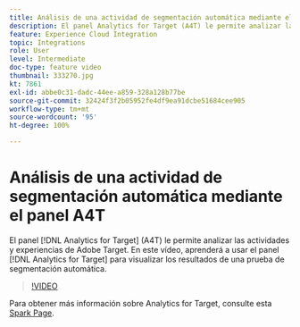```yaml
---
title: Análisis de una actividad de segmentación automática mediante el panel A4T
description: El panel Analytics for Target (A4T) le permite analizar las actividades y experiencias de Adobe Target. En este vídeo, aprenderá a utilizar el panel Analytics for Target para visualizar los resultados de una prueba de segmentación automática.
feature: Experience Cloud Integration
topic: Integrations
role: User
level: Intermediate
doc-type: feature video
thumbnail: 333270.jpg
kt: 7861
exl-id: abbe0c31-dadc-44ee-a859-328a128b77be
source-git-commit: 32424f3f2b05952fe4df9ea91dcbe51684cee905
workflow-type: tm+mt
source-wordcount: '95'
ht-degree: 100%

---
```


# Análisis de una actividad de segmentación automática mediante el panel A4T

El panel [!DNL Analytics for Target] (A4T) le permite analizar las actividades y experiencias de Adobe Target. En este vídeo, aprenderá a usar el panel [!DNL Analytics for Target] para visualizar los resultados de una prueba de segmentación automática.

>[!VIDEO](https://video.tv.adobe.com/v/333270/?quality=12&learn=on)

Para obtener más información sobre Analytics for Target, consulte esta [Spark Page](https://spark.adobe.com/page/Lo3Spm4oBOvwF/).
